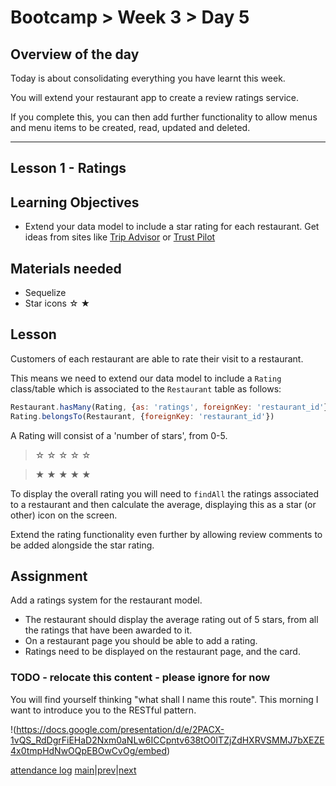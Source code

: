 # Bootcamp > Week 3 > Day 5

## Overview of the day

Today is about consolidating everything you have learnt this week. 

You will extend your restaurant app to create a review ratings service. 

If you complete this, you can then add further functionality to allow menus and menu items to be created, read, updated and deleted. 

----

## Lesson 1 - Ratings 

## Learning Objectives

* Extend your data model to include a star rating for each restaurant. Get ideas from sites like [Trip Advisor](https://www.tripadvisor.co.uk/) or [Trust Pilot](https://uk.trustpilot.com/)


## Materials needed

* Sequelize
* Star icons ☆ ★

## Lesson

Customers of each restaurant are able to rate their visit to a restaurant. 

This means we need to extend our data model to include a `Rating` class/table which is associated to the `Restaurant` table as follows:
```js
Restaurant.hasMany(Rating, {as: 'ratings', foreignKey: 'restaurant_id'})
Rating.belongsTo(Restaurant, {foreignKey: 'restaurant_id'})
```

A Rating will consist of a 'number of stars', from 0-5.
> ☆ ☆ ☆ ☆ ☆ 

> ★ ★ ★ ★ ★

To display the overall rating you will need to `findAll` the ratings associated to a restaurant and then calculate the average, displaying this as a star (or other) icon on the screen.

Extend the rating functionality even further by allowing review comments to be added alongside the star rating.


## Assignment

Add a ratings system for the restaurant model.

* The restaurant should display the average rating out of 5 stars, from all the ratings that have been awarded to it.
* On a restaurant page you should be able to add a rating.
* Ratings need to be displayed on the restaurant page, and the card.

### TODO - relocate this content - please ignore for now
You will find yourself thinking "what shall I name this route". This morning I want to introduce you to the RESTful pattern.

!(https://docs.google.com/presentation/d/e/2PACX-1vQS_RdDgrFiEHaD2Nxm0aNLw6ICCpntv638tO0ITZjZdHXRVSMMJ7bXEZE4x0tmpHdNwOQpEBOwCvOg/embed)

[attendance log](https://platform.multiverse.io/apprentice/attendance-log/167)
[main](/swe)|[prev](/swe/bootcamp/wk3/day3.html)|[next](/swe/bootcamp/wk3/day5.html)
